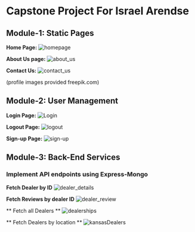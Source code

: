# Capstone Project For Israel Arendse


## Module-1: Static Pages

**Home Page:**
![homepage](https://github.com/user-attachments/assets/06315162-1cd5-40a4-ae09-ffc3a11cb226)

**About Us page:**
![about_us](https://github.com/user-attachments/assets/1b03d496-48b2-432a-9348-a10f6c7848b4)

**Contact Us:**
![contact_us](https://github.com/user-attachments/assets/cbbc8458-fe12-44df-b48e-64784a4a89db)


(profile images provided freepik.com)


## Module-2: User Management

**Login Page:**
![Login](https://github.com/user-attachments/assets/e7d64ced-e780-4fa7-a2ea-78249bba1047)

**Logout Page:**
![logout](https://github.com/user-attachments/assets/b0201008-55a2-423f-ab44-b0ad19065518)

**Sign-up Page:**
![sign-up](https://github.com/user-attachments/assets/00434229-e72f-4321-8c4b-02020e0d34bf)


## Module-3: Back-End Services

### Implement API endpoints using Express-Mongo

**Fetch Dealer by ID**
![dealer_details](https://github.com/user-attachments/assets/1028bf70-80a5-42ae-910e-877c7ea2f947)

**Fetch Reviews by dealer ID**
![dealer_review](https://github.com/user-attachments/assets/741e7626-8499-4ff2-8e89-9be20f6b5745)

** Fetch all Dealers **
![dealerships](https://github.com/user-attachments/assets/5838e850-9a10-479d-b086-4adaaacc0a65)

** Fetch Dealers by location **
![kansasDealers](https://github.com/user-attachments/assets/efda8b58-b4bc-4040-9cca-ba5631778af9)
